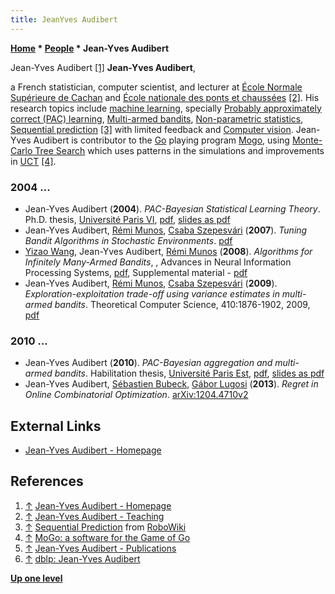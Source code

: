 ```yaml
---
title: JeanYves Audibert
---
```

**[Home](Home "Home") \* [People](People "People") \* Jean-Yves Audibert**



 [](http://certis.enpc.fr/~audibert/) Jean-Yves Audibert <a id="cite-note-1" href="#cite-ref-1">[1]</a> 
**Jean-Yves Audibert**,  

a French statistician, computer scientist, and lecturer at [École Normale Supérieure de Cachan](https://en.wikipedia.org/wiki/%C3%89cole_Normale_Sup%C3%A9rieure_de_Cachan) and [École nationale des ponts et chaussées](https://en.wikipedia.org/wiki/%C3%89cole_nationale_des_ponts_et_chauss%C3%A9es) <a id="cite-note-2" href="#cite-ref-2">[2]</a>. His research topics include [machine learning](Learning "Learning"), specially [Probably approximately correct (PAC) learning](https://en.wikipedia.org/wiki/Probably_approximately_correct_learning), [Multi-armed bandits](https://en.wikipedia.org/wiki/Multi-armed_bandit), [Non-parametric statistics](https://en.wikipedia.org/wiki/Non-parametric_statistics), [Sequential prediction](https://en.wikipedia.org/wiki/Sequential_estimation) <a id="cite-note-3" href="#cite-ref-3">[3]</a> with limited feedback and [Computer vision](https://en.wikipedia.org/wiki/Computer_vision). Jean-Yves Audibert is contributor to the [Go](Go "Go") playing program [Mogo](https://www.game-ai-forum.org/icga-tournaments/program.php?id=515), using [Monte-Carlo Tree Search](Monte-Carlo_Tree_Search "Monte-Carlo Tree Search") which uses patterns in the simulations and improvements in [UCT](UCT "UCT") <a id="cite-note-4" href="#cite-ref-4">[4]</a>. 



### 2004 ...


* Jean-Yves Audibert (**2004**). *PAC-Bayesian Statistical Learning Theory*. Ph.D. thesis, [Université Paris VI](University_of_Paris#6 "University of Paris"), [pdf](http://certis.enpc.fr/~audibert/Mes%20articles/PhDthesis.pdf), [slides as pdf](http://certis.enpc.fr/~audibert/Mes%20articles/audibert_PhD_defense.pdf)
* Jean-Yves Audibert, [Rémi Munos](R%C3%A9mi_Munos "Rémi Munos"), [Csaba Szepesvári](Csaba_Szepesv%C3%A1ri "Csaba Szepesvári") (**2007**). *Tuning Bandit Algorithms in Stochastic Environments*. [pdf](http://certis.enpc.fr/~audibert/ucb_alt.pdf)
* [Yizao Wang](Yizao_Wang "Yizao Wang"), Jean-Yves Audibert, [Rémi Munos](R%C3%A9mi_Munos "Rémi Munos") (**2008**). *Algorithms for Infinitely Many-Armed Bandits*, , Advances in Neural Information Processing Systems, [pdf](http://www.stat.lsa.umich.edu/%7Eyizwang/publications/wang08algorithms.pdf), Supplemental material - [pdf](http://www.stat.lsa.umich.edu/%7Eyizwang/publications/wang08algorithmsSupp.pdf)
* Jean-Yves Audibert, [Rémi Munos](R%C3%A9mi_Munos "Rémi Munos"), [Csaba Szepesvári](Csaba_Szepesv%C3%A1ri "Csaba Szepesvári") (**2009**). *Exploration-exploitation trade-off using variance estimates in multi-armed bandits*. Theoretical Computer Science, 410:1876-1902, 2009, [pdf](http://www.ualberta.ca/~szepesva/papers/ucbtuned-journal.pdf)


### 2010 ...


* Jean-Yves Audibert (**2010**). *PAC-Bayesian aggregation and multi-armed bandits*. Habilitation thesis, [Université Paris Est](University_of_Paris#12 "University of Paris"), [pdf](http://certis.enpc.fr/~audibert/Mes%20articles/hdr.pdf), [slides as pdf](http://certis.enpc.fr/~audibert/Mes%20articles/hdrSlides.pdf)
* Jean-Yves Audibert, [Sébastien Bubeck](index.php?title=S%C3%A9bastien_Bubeck&action=edit&redlink=1 "Sébastien Bubeck (page does not exist)"), [Gábor Lugosi](G%C3%A1bor_Lugosi "Gábor Lugosi") (**2013**). *Regret in Online Combinatorial Optimization*. [arXiv:1204.4710v2](http://arxiv.org/abs/1204.4710v2)


## External Links


* [Jean-Yves Audibert - Homepage](http://certis.enpc.fr/~audibert/)


## References


1. <a id="cite-ref-1" href="#cite-note-1">↑</a> [Jean-Yves Audibert - Homepage](http://certis.enpc.fr/~audibert/)
2. <a id="cite-ref-2" href="#cite-note-2">↑</a> [Jean-Yves Audibert - Teaching](http://certis.enpc.fr/~audibert/teaching.html)
3. <a id="cite-ref-3" href="#cite-note-3">↑</a> [Sequential Prediction](http://robowiki.net/wiki/Sequential_Prediction) from [RoboWiki](http://robowiki.net/wiki/Home)
4. <a id="cite-ref-4" href="#cite-note-4">↑</a> [MoGo: a software for the Game of Go](http://www.lri.fr/~teytaud/mogo.html)
5. <a id="cite-ref-5" href="#cite-note-5">↑</a> [Jean-Yves Audibert - Publications](http://certis.enpc.fr/~audibert/publis.htm)
6. <a id="cite-ref-6" href="#cite-note-6">↑</a> [dblp: Jean-Yves Audibert](http://www.informatik.uni-trier.de/~ley/db/indices/a-tree/a/Audibert:Jean=Yves.html)

**[Up one level](People "People")**







 
